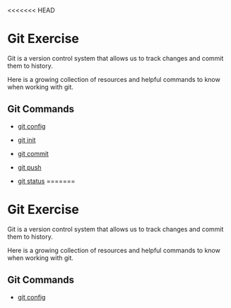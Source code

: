 <<<<<<< HEAD
# Git Exercise

Git is a version control system that allows us to track changes and commit them to history. 

Here is a growing collection of resources and helpful commands to know when working with git. 

## Git Commands
- [git config](./Commands/Config.md)
- [git init](./Commands/Init.md)

- [git commit](./Commands/Commit.md)

- [git push](./commands/PUSH.md)

- [git status](./Commands/Status.md)
=======
# Git Exercise

Git is a version control system that allows us to track changes and commit them to history. 

Here is a growing collection of resources and helpful commands to know when working with git. 

## Git Commands
- [git config](./Commands/Config.md)

